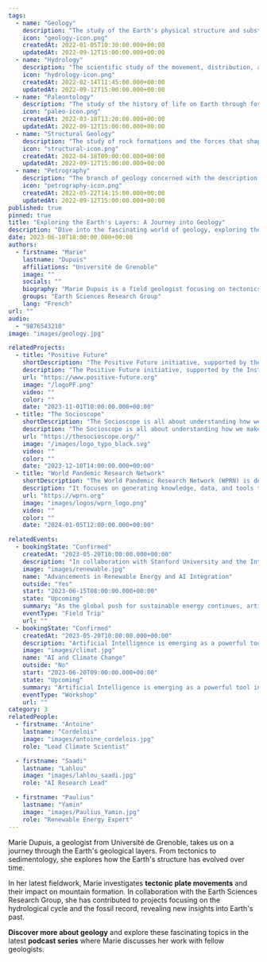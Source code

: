 ```yaml
---
tags:
  - name: "Geology"
    description: "The study of the Earth's physical structure and substance."
    icon: "geology-icon.png"
    createdAt: 2022-01-05T10:30:00.000+00:00
    updatedAt: 2022-09-12T15:00:00.000+00:00
  - name: "Hydrology"
    description: "The scientific study of the movement, distribution, and quality of water on Earth."
    icon: "hydrology-icon.png"
    createdAt: 2022-02-14T11:45:00.000+00:00
    updatedAt: 2022-09-12T15:00:00.000+00:00
  - name: "Paleontology"
    description: "The study of the history of life on Earth through fossils."
    icon: "paleo-icon.png"
    createdAt: 2022-03-10T13:20:00.000+00:00
    updatedAt: 2022-09-12T15:00:00.000+00:00
  - name: "Structural Geology"
    description: "The study of rock formations and the forces that shape them."
    icon: "structural-icon.png"
    createdAt: 2022-04-18T09:00:00.000+00:00
    updatedAt: 2022-09-12T15:00:00.000+00:00
  - name: "Petrography"
    description: "The branch of geology concerned with the description and classification of rocks."
    icon: "petrography-icon.png"
    createdAt: 2022-05-22T14:15:00.000+00:00
    updatedAt: 2022-09-12T15:00:00.000+00:00
published: true
pinned: true
title: "Exploring the Earth's Layers: A Journey into Geology"
description: "Dive into the fascinating world of geology, exploring the Earth's structure"
date: 2023-06-10T18:00:00.000+00:00
authors:
  - firstname: "Marie"
    lastname: "Dupuis"
    affiliations: "Université de Grenoble"
    image: ""
    socials: ""
    biography: "Marie Dupuis is a field geologist focusing on tectonics and sedimentology."
    groups: "Earth Sciences Research Group"
    lang: "French"
url: ""
audio:
  - "9876543210"
image: "images/geology.jpg"

relatedProjects:
  - title: "Positive Future"
    shortDescription: "The Positive Future initiative, supported by the Institut d'études avancées de Paris and the Fondation 2100"
    description: "The Positive Future initiative, supported by the Institut d'études avancées de Paris and the Fondation 2100, aims to make foresight work widely known"
    url: "https://www.positive-future.org"
    image: "/logoPF.png"
    video: ""
    color: ""
    date: "2023-11-01T10:00:00.000+00:00"
  - title: "The Socioscope"
    shortDescription: "The Socioscope is all about understanding how we make our world more sustainable, especially when it comes to food"
    description: "The Socioscope is all about understanding how we make our world more sustainable, especially when it comes to food"
    url: "https://thesocioscope.org/"
    image: "/images/logo_typo_black.svg"
    video: ""
    color: ""
    date: "2023-12-10T14:00:00.000+00:00"
  - title: "World Pandemic Research Network"
    shortDescription: "The World Pandemic Research Network (WPRN) is dedicated to facilitating international collaboration in pandemic research"
    description: "It focuses on generating knowledge, data, and tools that can be shared across nations to better understand and combat pandemics. Through partnerships with institutions like the Institut d'Études Avancées de Paris (Paris IAS), WPRN brings together leading experts to address the complex challenges posed by global health crises"
    url: "https://wprn.org"
    image: "images/logos/wprn_logo.png"
    video: ""
    color: ""
    date: "2024-01-05T12:00:00.000+00:00"

relatedEvents:
  - bookingState: "Confirmed"
    createdAt: "2023-05-20T10:00:00.000+00:00"
    description: "In collaboration with Stanford University and the International Energy Agency"
    image: "images/renewable.jpg"
    name: "Advancements in Renewable Energy and AI Integration"
    outside: "Yes"
    start: "2023-06-15T08:00:00.000+00:00"
    state: "Upcoming"
    summary: "As the global push for sustainable energy continues, artificial intelligence is playing a pivotal role in optimizing renewable energy systems"
    eventType: "Field Trip"
    url: ""
  - bookingState: "Confirmed"
    createdAt: "2023-05-20T10:00:00.000+00:00"
    description: "Artificial Intelligence is emerging as a powerful tool in the fight against climate change"
    image: "images/climat.jpg"
    name: "AI and Climate Change"
    outside: "No"
    start: "2023-06-20T09:00:00.000+00:00"
    state: "Upcoming"
    summary: "Artificial Intelligence is emerging as a powerful tool in the fight against climate change"
    eventType: "Workshop"
    url: ""
category: 3
relatedPeople:
  - firstname: "Antoine"
    lastname: "Cordelois"
    image: "images/antoine_cordelois.jpg"
    role: "Lead Climate Scientist"

  - firstname: "Saadi"
    lastname: "Lahlou"
    image: "images/lahlou_saadi.jpg"
    role: "AI Research Lead"

  - firstname: "Paulius"
    lastname: "Yamin"
    image: "images/Paulius_Yamin.jpg"
    role: "Renewable Energy Expert"
---
```


Marie Dupuis, a geologist from Université de Grenoble, takes us on a journey through the Earth's geological layers. From tectonics to sedimentology, she explores how the Earth's structure has evolved over time.

In her latest fieldwork, Marie investigates **tectonic plate movements** and their impact on mountain formation. In collaboration with the Earth Sciences Research Group, she has contributed to projects focusing on the hydrological cycle and the fossil record, revealing new insights into Earth's past.

**Discover more about geology** and explore these fascinating topics in the latest **podcast series** where Marie discusses her work with fellow geologists.
